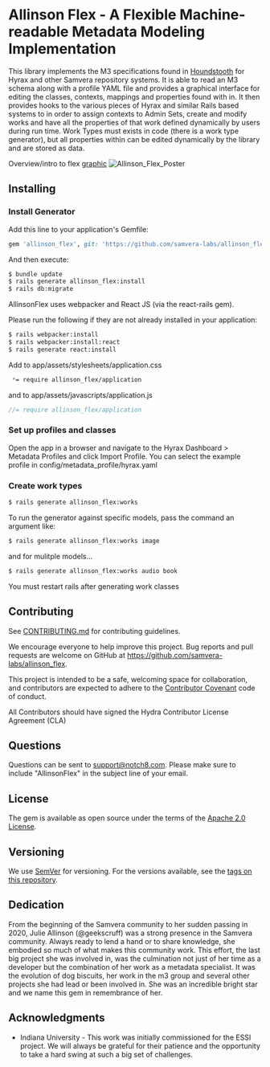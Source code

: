 # Allinson Flex - A Flexible Machine-readable Metadata Modeling Implementation

This library implements the M3 specifications found in [Houndstooth](https://github.com/samvera-labs/houndstooth) for Hyrax and other Samvera repository systems. It is able to read an M3 schema along with a profile YAML file and provides a graphical interface for editing the classes, contexts, mappings and properties found with in. It then provides hooks to the various pieces of Hyrax and similar Rails based systems to in order to assign contexts to Admin Sets, create and modify works and have all the properties of that work defined dynamically by users during run time. Work Types must exists in code (there is a work type generator), but all properties within can be edited dynamically by the library and are stored as data.


Overview/intro to flex [graphic](https://repo.samvera.org/concern/images/3a052332-11db-4b4a-9356-ae0291ec096f?locale=en#?c=0&m=0&s=0&cv=0&xywh=-1475%2C0%2C5449%2C1875)
![Allinson_Flex_Poster](https://user-images.githubusercontent.com/10081604/195655778-2d23cba2-fb81-4da9-8a24-cf66c82b1741.jpg)

## Installing

### Install Generator

Add this line to your application's Gemfile:

```ruby
gem 'allinson_flex', git: 'https://github.com/samvera-labs/allinson_flex.git'
```

And then execute:
```bash
$ bundle update
$ rails generate allinson_flex:install
$ rails db:migrate
```

AllinsonFlex uses webpacker and React JS (via the react-rails gem).

Please run the following if they are not already installed in your application:

```bash
$ rails webpacker:install
$ rails webpacker:install:react
$ rails generate react:install
```

Add to app/assets/stylesheets/application.css

```css
 *= require allinson_flex/application
```

and to app/assets/javascripts/application.js

```js
//= require allinson_flex/application
```

### Set up profiles and classes

Open the app in a browser and navigate to the Hyrax Dashboard > Metadata Profiles
and click Import Profile. You can select the example profile in config/metadata_profile/hyrax.yaml


### Create work types

```bash
$ rails generate allinson_flex:works
```

To run the generator against specific models, pass the command an argument like: 

```bash
$ rails generate allinson_flex:works image
```

and for mulitple models...

```bash
$ rails generate allinson_flex:works audio book
```

You must restart rails after generating work classes

## Contributing
See
[CONTRIBUTING.md](https://github.com/samvera-labs/allinson_flex/blob/master/CONTRIBUTING.md)
for contributing guidelines.

We encourage everyone to help improve this project.  Bug reports and pull requests are welcome on GitHub at https://github.com/samvera-labs/allinson_flex.

This project is intended to be a safe, welcoming space for collaboration, and contributors are expected to adhere to the [Contributor Covenant](https://contributor-covenant.org) code of conduct.

All Contributors should have signed the Hydra Contributor License Agreement (CLA)

## Questions
Questions can be sent to support@notch8.com. Please make sure to include "AllinsonFlex" in the subject line of your email.

## License
The gem is available as open source under the terms of the [Apache 2.0 License](https://opensource.org/licenses/Apache-2.0).

## Versioning

We use [SemVer](http://semver.org/) for versioning. For the versions available, see the [tags on this repository](https://github.com/your/project/tags).

## Dedication

From the beginning of the Samvera community to her sudden passing in 2020, Julie Allinson (@geekscruff)
was a strong presence in the Samvera community. Always ready to lend a hand or to share knowledge, she
embodied so much of what makes this community work. This effort, the last big project she was involved
in, was the culmination not just of her time as a developer but the combination of her work as a metadata
specialist. It was the evolution of dog biscuits, her work in the m3 group and several other projects she
had lead or been involved in. She was an incredible bright star and we name this gem in remembrance of
her.

## Acknowledgments

* Indiana University - This work was initially commissioned for the ESSI project. We will always be grateful for their patience and the opportunity to take a hard swing at such a big set of challenges.



